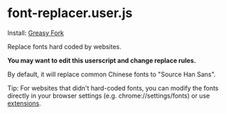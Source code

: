 # font-replacer.user.js

Install: [Greasy Fork](https://greasyfork.org/scripts/437944-font-replacer)

Replace fonts hard coded by websites.

**You may want to edit this userscript and change replace rules.**

By default, it will replace common Chinese fonts to "Source Han Sans".

Tip: For websites that didn't hard-coded fonts, you can modify the fonts directly in your browser settings (e.g. chrome://settings/fonts) or use [extensions](https://chrome.google.com/webstore/detail/advanced-font-settings/caclkomlalccbpcdllchkeecicepbmbm).
